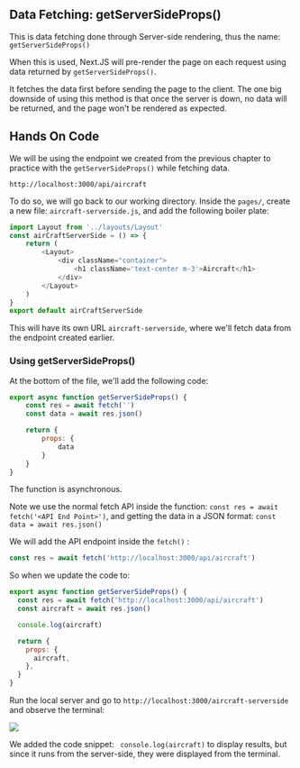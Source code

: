 ## Data Fetching: getServerSideProps()

This is data fetching done through Server-side rendering, thus the name: `getServerSideProps()`

When this is used, Next.JS will pre-render the page on each request using data returned by `getServerSideProps()`.

It fetches the data first before sending the page to the client. The one big downside of using this method is that once the server is down, no data will be returned, and the page won't be rendered as expected.

## Hands On Code

We will be using the endpoint we created from the previous chapter to practice with the `getServerSideProps()` while fetching data.

`http://localhost:3000/api/aircraft`

To do so, we will go back to our working directory. Inside the `pages/`, create a new file: `aircraft-serverside.js`, and add the following boiler plate:

```js
import Layout from '../layouts/Layout'
const airCraftServerSide = () => {
    return (
        <Layout>
            <div className="container">
                <h1 className='text-center m-3'>Aircraft</h1>
            </div>
        </Layout>
    )
}
export default airCraftServerSide
```

This will have its own URL `aircraft-serverside`, where we'll fetch data from the endpoint created earlier.

### Using getServerSideProps()

At the bottom of the file, we'll add the following code:

```js
export async function getServerSideProps() {
    const res = await fetch('')
    const data = await res.json()

    return {
        props: {
            data
        }
    }
}
```

The function is asynchronous.

Note we use the normal fetch API inside the function: `const res = await fetch('<API End Point>')`, and getting the data in a JSON format: `const data = await res.json()`

We will add the API endpoint inside the `fetch()` :

```javascript
const res = await fetch('http://localhost:3000/api/aircraft')
```

So when we update the code to:

```javascript
export async function getServerSideProps() {
  const res = await fetch('http://localhost:3000/api/aircraft')
  const aircraft = await res.json()

  console.log(aircraft)

  return {
    props: {
      aircraft,
    },
  }
}
```
Run the local server and go to `http://localhost:3000/aircraft-serverside` and observe the terminal:

![](/api/collection/4514957061783552/4997079427973120/page/5192294684164096/image/5803462079545344?page_type=collection_lesson)

We added the code snippet: ` console.log(aircraft)` to display results, but since it runs from the server-side, they were displayed from the terminal.




